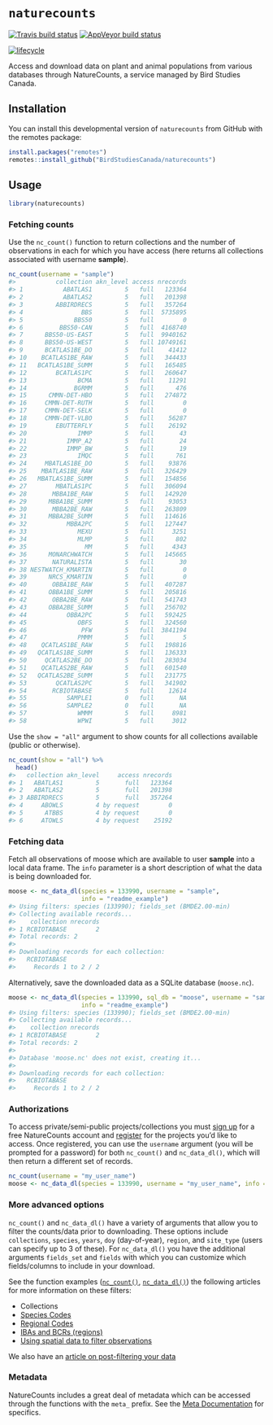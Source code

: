 
<!-- README.md is generated from README.Rmd. Please edit that file -->

# `naturecounts`

<!-- badges: start -->

[![Travis build
status](https://travis-ci.org/BirdStudiesCanada/naturecounts.svg?branch=master)](https://travis-ci.org/BirdStudiesCanada/naturecounts)
[![AppVeyor build
status](https://ci.appveyor.com/api/projects/status/github/BirdStudiesCanada/naturecounts?branch=master&svg=true)](https://ci.appveyor.com/project/BirdStudiesCanada/naturecounts)

[![lifecycle](https://img.shields.io/badge/lifecycle-experimental-orange.svg)](https://www.tidyverse.org/lifecycle/#experimental)
<!-- badges: end -->

Access and download data on plant and animal populations from various
databases through NatureCounts, a service managed by Bird Studies
Canada.

## Installation

You can install this developmental version of `naturecounts` from GitHub
with the remotes package:

``` r
install.packages("remotes")
remotes::install_github("BirdStudiesCanada/naturecounts")
```

## Usage

``` r
library(naturecounts)
```

### Fetching counts

Use the `nc_count()` function to return collections and the number of
observations in each for which you have access (here returns all
collections associated with username **sample**).

``` r
nc_count(username = "sample")
#>           collection akn_level access nrecords
#> 1           ABATLAS1         5   full   123364
#> 2           ABATLAS2         5   full   201398
#> 3         ABBIRDRECS         5   full   357264
#> 4                BBS         5   full  5735895
#> 5              BBS50         5   full        0
#> 6          BBS50-CAN         5   full  4168740
#> 7      BBS50-US-EAST         5   full  9940162
#> 8      BBS50-US-WEST         5   full 10749161
#> 9      BCATLAS1BE_DO         5   full    41412
#> 10    BCATLAS1BE_RAW         5   full   344433
#> 11   BCATLAS1BE_SUMM         5   full   165485
#> 12        BCATLAS1PC         5   full   260647
#> 13              BCMA         5   full    11291
#> 14             BGRMM         5   full      476
#> 15      CMMN-DET-HBO         5   full   274872
#> 16     CMMN-DET-RUTH         5   full        0
#> 17     CMMN-DET-SELK         5   full        0
#> 18     CMMN-DET-VLBO         5   full    56287
#> 19        EBUTTERFLY         5   full    26192
#> 20              IMMP         5   full       43
#> 21           IMMP_A2         5   full       24
#> 22           IMMP_BW         5   full       19
#> 23              IMQC         5   full      761
#> 24     MBATLAS1BE_DO         5   full    93876
#> 25    MBATLAS1BE_RAW         5   full   326429
#> 26   MBATLAS1BE_SUMM         5   full   154856
#> 27        MBATLAS1PC         5   full   306094
#> 28       MBBA1BE_RAW         5   full   142920
#> 29      MBBA1BE_SUMM         5   full    93053
#> 30       MBBA2BE_RAW         5   full   263809
#> 31      MBBA2BE_SUMM         5   full   114616
#> 32           MBBA2PC         5   full   127447
#> 33              MEXU         5   full     3251
#> 34              MLMP         5   full      802
#> 35                MM         5   full     4343
#> 36      MONARCHWATCH         5   full   145665
#> 37       NATURALISTA         5   full       30
#> 38 NESTWATCH_KMARTIN         5   full        0
#> 39      NRCS_KMARTIN         5   full        0
#> 40       OBBA1BE_RAW         5   full   407287
#> 41      OBBA1BE_SUMM         5   full   205816
#> 42       OBBA2BE_RAW         5   full   541743
#> 43      OBBA2BE_SUMM         5   full   256702
#> 44           OBBA2PC         5   full   592425
#> 45              OBFS         5   full   324560
#> 46               PFW         5   full  3841194
#> 47              PMMM         5   full        5
#> 48    QCATLAS1BE_RAW         5   full   198816
#> 49   QCATLAS1BE_SUMM         5   full   136333
#> 50     QCATLAS2BE_DO         5   full   283034
#> 51    QCATLAS2BE_RAW         5   full   601540
#> 52   QCATLAS2BE_SUMM         5   full   231775
#> 53        QCATLAS2PC         5   full   341902
#> 54       RCBIOTABASE         5   full    12614
#> 55           SAMPLE1         0   full       NA
#> 56           SAMPLE2         0   full       NA
#> 57              WMMM         5   full     8981
#> 58              WPWI         5   full     3012
```

Use the `show = "all"` argument to show counts for all collections
available (public or otherwise).

``` r
nc_count(show = "all") %>%
  head()
#>   collection akn_level     access nrecords
#> 1   ABATLAS1         5       full   123364
#> 2   ABATLAS2         5       full   201398
#> 3 ABBIRDRECS         5       full   357264
#> 4     ABOWLS         4 by request        0
#> 5      ATBBS         4 by request        0
#> 6     ATOWLS         4 by request    25192
```

### Fetching data

Fetch all observations of moose which are available to user **sample**
into a local data frame. The `info` parameter is a short description of
what the data is being downloaded for.

``` r
moose <- nc_data_dl(species = 133990, username = "sample", 
                    info = "readme_example")
#> Using filters: species (133990); fields_set (BMDE2.00-min)
#> Collecting available records...
#>    collection nrecords
#> 1 RCBIOTABASE        2
#> Total records: 2
#> 
#> Downloading records for each collection:
#>   RCBIOTABASE
#>     Records 1 to 2 / 2
```

Alternatively, save the downloaded data as a SQLite database
(`moose.nc`).

``` r
moose <- nc_data_dl(species = 133990, sql_db = "moose", username = "sample", 
                    info = "readme_example")
#> Using filters: species (133990); fields_set (BMDE2.00-min)
#> Collecting available records...
#>    collection nrecords
#> 1 RCBIOTABASE        2
#> Total records: 2
#> 
#> Database 'moose.nc' does not exist, creating it...
#> 
#> Downloading records for each collection:
#>   RCBIOTABASE
#>     Records 1 to 2 / 2
```

### Authorizations

To access private/semi-public projects/collections you must [sign
up](https://www.birdscanada.org/birdmon/default/profile.jsp) for a free
NatureCounts account and
[register](https://www.birdscanada.org/birdmon/default/projects.jsp) for
the projects you’d like to access. Once registered, you can use the
`username` argument (you will be prompted for a password) for both
`nc_count()` and `nc_data_dl()`, which will then return a different set
of records.

``` r
nc_count(username = "my_user_name")
moose <- nc_data_dl(species = 133990, username = "my_user_name", info = "readme_example")
```

### More advanced options

`nc_count()` and `nc_data_dl()` have a variety of arguments that allow
you to filter the counts/data prior to downloading. These options
include `collections`, `species`, `years`, `doy` (day-of-year),
`region`, and `site_type` (users can specify up to 3 of these). For
`nc_data_dl()` you have the additional arguments `fields_set` and
`fields` with which you can customize which fields/columns to include in
your download.

See the function examples
([`nc_count()`](https://birdstudiescanada.github.io/naturecounts/reference/nc_count.html),
[`nc_data_dl()`](https://birdstudiescanada.github.io/naturecounts/reference/nc_data_dl.html))
the following articles for more information on these filters:

  - Collections
  - [Species
    Codes](https://birdstudiescanada.github.io/naturecounts/articles/species-codes.html)
  - [Regional
    Codes](https://birdstudiescanada.github.io/naturecounts/articles/region-codes.html)
  - [IBAs and BCRs
    (regions)](https://birdstudiescanada.github.io/naturecounts/articles/region-areas.html)
  - [Using spatial data to filter
    observations](https://birdstudiescanada.github.io/naturecounts/articles/region-spatial.html)

We also have an [article on post-filtering your
data](https://birdstudiescanada.github.io/naturecounts/articles/filtering-data.html)

### Metadata

NatureCounts includes a great deal of metadata which can be accessed
through the functions with the `meta_` prefix. See the [Meta
Documentation](https://birdstudiescanada.github.io/naturecounts/reference/meta.html)
for specifics.
